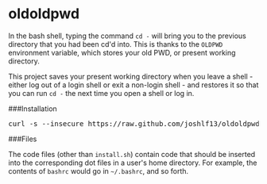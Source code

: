 oldoldpwd
=========

In the bash shell, typing the command `cd -` will bring you to the previous directory that you had been cd'd into. This is thanks to the `OLDPWD` environment variable, which stores your old PWD, or present working directory.

This project saves your present working directory when you leave a shell - either log out of a login shell or exit a non-login shell - and restores it so that you can run `cd -` the next time you open a shell or log in.

###Installation

<pre>
curl -s --insecure https://raw.github.com/joshlf13/oldoldpwd/master/install.sh > /tmp/oldoldpwd.sh && bash /tmp/oldoldpwd.sh
</pre>

###Files

The code files (other than `install.sh`) contain code that should be inserted into the corresponding dot files in a user's home directory. For example, the contents of `bashrc` would go in `~/.bashrc`, and so forth.